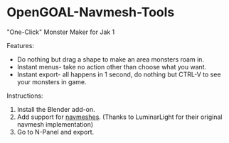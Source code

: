 # OpenGOAL-Navmesh-Tools
"One-Click" Monster Maker for Jak 1

Features:
- Do nothing but drag a shape to make an area monsters roam in.
- Instant menus- take no action other than choose what you want.
- Instant export- all happens in 1 second, do nothing but CTRL-V to see your monsters in game.

Instructions:
1. Install the Blender add-on.
2. Add support for [navmeshes](https://github.com/LuminarLight/LL-OpenGOAL-ModBase/commit/4f897008fa2ec8809e04c2b32d5ef9c329afede8?diff=unified&w=0). (Thanks to LuminarLight for their original navmesh implementation)
3. Go to N-Panel and export.
